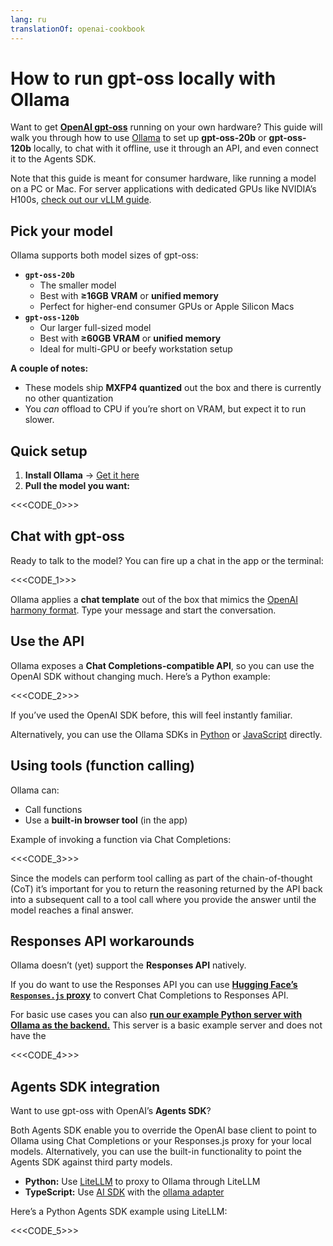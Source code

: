 ```yaml
---
lang: ru
translationOf: openai-cookbook
---
```


# How to run gpt-oss locally with Ollama

Want to get [**OpenAI gpt-oss**](https://openai.com/open-models) running on your own hardware? This guide will walk you through how to use [Ollama](https://ollama.ai) to set up **gpt-oss-20b** or **gpt-oss-120b** locally, to chat with it offline, use it through an API, and even connect it to the Agents SDK.

Note that this guide is meant for consumer hardware, like running a model on a PC or Mac. For server applications with dedicated GPUs like NVIDIA’s H100s, [check out our vLLM guide](https://cookbook.openai.com/articles/gpt-oss/run-vllm).

## Pick your model

Ollama supports both model sizes of gpt-oss:

- **`gpt-oss-20b`**
  - The smaller model
  - Best with **≥16GB VRAM** or **unified memory**
  - Perfect for higher-end consumer GPUs or Apple Silicon Macs
- **`gpt-oss-120b`**
  - Our larger full-sized model
  - Best with **≥60GB VRAM** or **unified memory**
  - Ideal for multi-GPU or beefy workstation setup

**A couple of notes:**

- These models ship **MXFP4 quantized** out the box and there is currently no other quantization
- You _can_ offload to CPU if you’re short on VRAM, but expect it to run slower.

## Quick setup

1. **Install Ollama** → [Get it here](https://ollama.com/download)
2. **Pull the model you want:**

<<&lt;CODE_0&gt;>>

## Chat with gpt-oss

Ready to talk to the model? You can fire up a chat in the app or the terminal:

<<&lt;CODE_1&gt;>>

Ollama applies a **chat template** out of the box that mimics the [OpenAI harmony format](https://cookbook.openai.com/articles/openai-harmony). Type your message and start the conversation.

## Use the API

Ollama exposes a **Chat Completions-compatible API**, so you can use the OpenAI SDK without changing much. Here’s a Python example:

<<&lt;CODE_2&gt;>>

If you’ve used the OpenAI SDK before, this will feel instantly familiar.

Alternatively, you can use the Ollama SDKs in [Python](https://github.com/ollama/ollama-python) or [JavaScript](https://github.com/ollama/ollama-js) directly.

## Using tools (function calling)

Ollama can:

- Call functions
- Use a **built-in browser tool** (in the app)

Example of invoking a function via Chat Completions:

<<&lt;CODE_3&gt;>>

Since the models can perform tool calling as part of the chain-of-thought (CoT) it’s important for you to return the reasoning returned by the API back into a subsequent call to a tool call where you provide the answer until the model reaches a final answer.

## Responses API workarounds

Ollama doesn’t (yet) support the **Responses API** natively.

If you do want to use the Responses API you can use [**Hugging Face’s `Responses.js` proxy**](https://github.com/huggingface/responses.js) to convert Chat Completions to Responses API.

For basic use cases you can also [**run our example Python server with Ollama as the backend.**](https://github.com/openai/gpt-oss?tab=readme-ov-file#responses-api) This server is a basic example server and does not have the

<<&lt;CODE_4&gt;>>

## Agents SDK integration

Want to use gpt-oss with OpenAI’s **Agents SDK**?

Both Agents SDK enable you to override the OpenAI base client to point to Ollama using Chat Completions or your Responses.js proxy for your local models. Alternatively, you can use the built-in functionality to point the Agents SDK against third party models.

- **Python:** Use [LiteLLM](https://openai.github.io/openai-agents-python/models/litellm/) to proxy to Ollama through LiteLLM
- **TypeScript:** Use [AI SDK](https://openai.github.io/openai-agents-js/extensions/ai-sdk/) with the [ollama adapter](https://ai-sdk.dev/providers/community-providers/ollama)

Here’s a Python Agents SDK example using LiteLLM:

<<&lt;CODE_5&gt;>>
